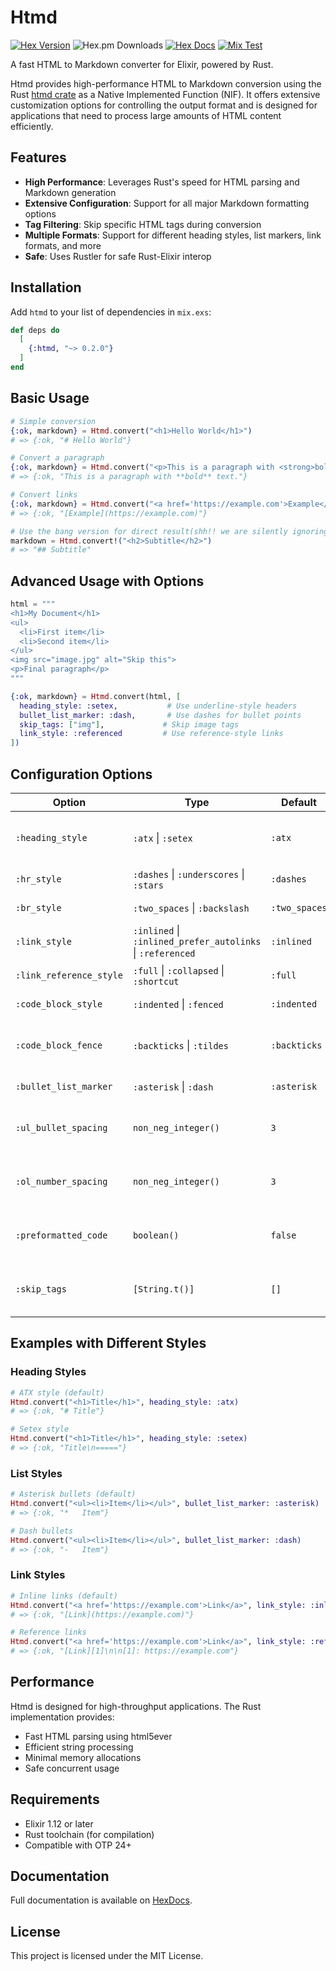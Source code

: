 # Htmd

[![Hex Version](https://img.shields.io/hexpm/v/htmd.svg)](https://hex.pm/packages/htmd)
![Hex.pm Downloads](https://img.shields.io/hexpm/dt/htmd)
[![Hex Docs](http://img.shields.io/badge/hex.pm-docs-green.svg?style=flat)](https://hexdocs.pm/htmd)
[![Mix Test](https://github.com/kasvith/htmd/actions/workflows/test.yml/badge.svg)](https://github.com/kasvith/htmd/actions/workflows/test.yml)

A fast HTML to Markdown converter for Elixir, powered by Rust.

Htmd provides high-performance HTML to Markdown conversion using the Rust [htmd crate](https://crates.io/crates/htmd) as a Native Implemented Function (NIF). It offers extensive customization options for controlling the output format and is designed for applications that need to process large amounts of HTML content efficiently.

## Features

- **High Performance**: Leverages Rust's speed for HTML parsing and Markdown generation
- **Extensive Configuration**: Support for all major Markdown formatting options
- **Tag Filtering**: Skip specific HTML tags during conversion
- **Multiple Formats**: Support for different heading styles, list markers, link formats, and more
- **Safe**: Uses Rustler for safe Rust-Elixir interop

## Installation

Add `htmd` to your list of dependencies in `mix.exs`:

```elixir
def deps do
  [
    {:htmd, "~> 0.2.0"}
  ]
end
```

## Basic Usage

```elixir
# Simple conversion
{:ok, markdown} = Htmd.convert("<h1>Hello World</h1>")
# => {:ok, "# Hello World"}

# Convert a paragraph
{:ok, markdown} = Htmd.convert("<p>This is a paragraph with <strong>bold</strong> text.</p>")
# => {:ok, "This is a paragraph with **bold** text."}

# Convert links
{:ok, markdown} = Htmd.convert("<a href='https://example.com'>Example</a>")
# => {:ok, "[Example](https://example.com)"}

# Use the bang version for direct result(shh!! we are silently ignoring errors here)
markdown = Htmd.convert!("<h2>Subtitle</h2>")
# => "## Subtitle"
```

## Advanced Usage with Options

```elixir
html = """
<h1>My Document</h1>
<ul>
  <li>First item</li>
  <li>Second item</li>
</ul>
<img src="image.jpg" alt="Skip this">
<p>Final paragraph</p>
"""

{:ok, markdown} = Htmd.convert(html, [
  heading_style: :setex,           # Use underline-style headers
  bullet_list_marker: :dash,       # Use dashes for bullet points
  skip_tags: ["img"],             # Skip image tags
  link_style: :referenced         # Use reference-style links
])
```

## Configuration Options

| Option | Type | Default | Description |
|--------|------|---------|-------------|
| `:heading_style` | `:atx` \| `:setex` | `:atx` | Header format (# vs underline) |
| `:hr_style` | `:dashes` \| `:underscores` \| `:stars` | `:dashes` | Horizontal rule style |
| `:br_style` | `:two_spaces` \| `:backslash` | `:two_spaces` | Line break format |
| `:link_style` | `:inlined` \| `:inlined_prefer_autolinks` \| `:referenced` | `:inlined` | Link format style |
| `:link_reference_style` | `:full` \| `:collapsed` \| `:shortcut` | `:full` | Reference link format |
| `:code_block_style` | `:indented` \| `:fenced` | `:indented` | Code block format |
| `:code_block_fence` | `:backticks` \| `:tildes` | `:backticks` | Fence character for code blocks |
| `:bullet_list_marker` | `:asterisk` \| `:dash` | `:asterisk` | Bullet point character |
| `:ul_bullet_spacing` | `non_neg_integer()` | `3` | Spaces between bullet and content |
| `:ol_number_spacing` | `non_neg_integer()` | `3` | Spaces between number and content |
| `:preformatted_code` | `boolean()` | `false` | Preserve whitespace in inline code |
| `:skip_tags` | `[String.t()]` | `[]` | HTML tags to skip during conversion |

## Examples with Different Styles

### Heading Styles

```elixir
# ATX style (default)
Htmd.convert("<h1>Title</h1>", heading_style: :atx)
# => {:ok, "# Title"}

# Setex style  
Htmd.convert("<h1>Title</h1>", heading_style: :setex)  
# => {:ok, "Title\n====="}
```

### List Styles

```elixir
# Asterisk bullets (default)
Htmd.convert("<ul><li>Item</li></ul>", bullet_list_marker: :asterisk)
# => {:ok, "*   Item"}

# Dash bullets
Htmd.convert("<ul><li>Item</li></ul>", bullet_list_marker: :dash)  
# => {:ok, "-   Item"}
```

### Link Styles

```elixir
# Inline links (default)
Htmd.convert("<a href='https://example.com'>Link</a>", link_style: :inlined)
# => {:ok, "[Link](https://example.com)"}

# Reference links
Htmd.convert("<a href='https://example.com'>Link</a>", link_style: :referenced)
# => {:ok, "[Link][1]\n\n[1]: https://example.com"}
```

## Performance

Htmd is designed for high-throughput applications. The Rust implementation provides:

- Fast HTML parsing using html5ever
- Efficient string processing  
- Minimal memory allocations
- Safe concurrent usage

## Requirements

- Elixir 1.12 or later
- Rust toolchain (for compilation)
- Compatible with OTP 24+

## Documentation

Full documentation is available on [HexDocs](https://hexdocs.pm/htmd).

## License

This project is licensed under the MIT License.

